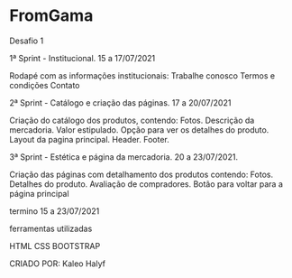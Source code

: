 # FromGama
Desafio 1

1ª Sprint - Institucional.
15 a 17/07/2021

Rodapé com as informações institucionais:
Trabalhe conosco
Termos e condições
Contato

2ª Sprint - Catálogo e criação das páginas.
17 a 20/07/2021

Criação do catálogo dos produtos, contendo:
Fotos.
Descrição da mercadoria.
Valor estipulado.
Opção para ver os detalhes do produto.
Layout da pagina principal.
Header.
Footer.

3ª Sprint - Estética e página da mercadoria.
20 a 23/07/2021.

Criação das páginas com detalhamento dos produtos contendo:
Fotos.
Detalhes do produto.
Avaliação de compradores.
Botão para voltar para a página principal

termino 15 a 23/07/2021

ferramentas utilizadas

HTML 
CSS
BOOTSTRAP

CRIADO POR: Kaleo Halyf
